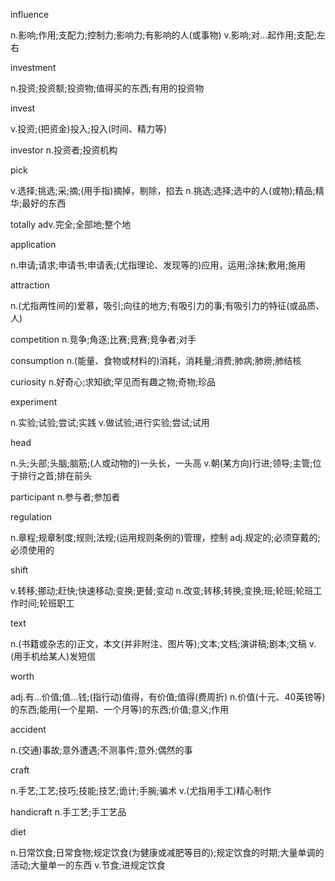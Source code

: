 influence

n.影响;作用;支配力;控制力;影响力;有影响的人(或事物)
v.影响;对…起作用;支配;左右

investment

n.投资;投资额;投资物;值得买的东西;有用的投资物

invest

v.投资;(把资金)投入;投入(时间、精力等)

investor n.投资者;投资机构

pick

v.选择;挑选;采;摘;(用手指)摘掉，剔除，掐去
n.挑选;选择;选中的人(或物);精品;精华;最好的东西

totally adv.完全;全部地;整个地

application

n.申请;请求;申请书;申请表;(尤指理论、发现等的)应用，运用;涂抹;敷用;施用

attraction

n.(尤指两性间的)爱慕，吸引;向往的地方;有吸引力的事;有吸引力的特征(或品质、人)

competition n.竞争;角逐;比赛;竞赛;竞争者;对手

consumption n.(能量、食物或材料的)消耗，消耗量;消费;肺病;肺痨;肺结核

curiosity n.好奇心;求知欲;罕见而有趣之物;奇物;珍品

experiment

n.实验;试验;尝试;实践
v.做试验;进行实验;尝试;试用

head

n.头;头部;头脑;脑筋;(人或动物的)一头长，一头高
v.朝(某方向)行进;领导;主管;位于排行之首;排在前头

participant n.参与者;参加者

regulation

n.章程;规章制度;规则;法规;(运用规则条例的)管理，控制
adj.规定的;必须穿戴的;必须使用的

shift

v.转移;挪动;赶快;快速移动;变换;更替;变动
n.改变;转移;转换;变换;班;轮班;轮班工作时间;轮班职工

text

n.(书籍或杂志的)正文，本文(并非附注、图片等);文本;文档;演讲稿;剧本;文稿
v.(用手机给某人)发短信

worth

adj.有…价值;值…钱;(指行动)值得，有价值;值得(费周折)
n.价值(十元、40英镑等)的东西;能用(一个星期、一个月等)的东西;价值;意义;作用

accident

n.(交通)事故;意外遭遇;不测事件;意外;偶然的事

craft

n.手艺;工艺;技巧;技能;技艺;诡计;手腕;骗术
v.(尤指用手工)精心制作

handicraft  n.手工艺;手工艺品

diet

n.日常饮食;日常食物;规定饮食(为健康或减肥等目的);规定饮食的时期;大量单调的活动;大量单一的东西
v.节食;进规定饮食
